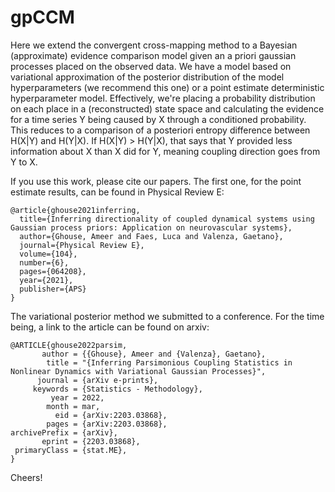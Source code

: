 # gpCCM

Here we extend the convergent cross-mapping method to a Bayesian (approximate) evidence
comparison model given an a priori gaussian processes placed on the observed data. 
We have a model based on variational approximation of the
posterior distribution of the model hyperparameters (we recommend this one) or a
point estimate deterministic hyperparameter model. Effectively, we're placing a
probability distribution on each place in a (reconstructed) state space and calculating the
evidence for a time series Y being caused by X through a conditioned
probability. This reduces to a comparison of a posteriori entropy difference
between H(X|Y) and H(Y|X). If H(X|Y) > H(Y|X), that says that Y provided less
information about X than X did for Y, meaning coupling direction goes from Y to X.

If you use this work, please cite our papers. The first one, for the point
estimate results, can be found in Physical Review E:

```
@article{ghouse2021inferring,
  title={Inferring directionality of coupled dynamical systems using Gaussian process priors: Application on neurovascular systems},
  author={Ghouse, Ameer and Faes, Luca and Valenza, Gaetano},
  journal={Physical Review E},
  volume={104},
  number={6},
  pages={064208},
  year={2021},
  publisher={APS}
}
```

The variational posterior method we submitted to a conference. For the time
being, a link to the article can be found on arxiv:

```
@ARTICLE{ghouse2022parsim,
       author = {{Ghouse}, Ameer and {Valenza}, Gaetano},
        title = "{Inferring Parsimonious Coupling Statistics in Nonlinear Dynamics with Variational Gaussian Processes}",
      journal = {arXiv e-prints},
     keywords = {Statistics - Methodology},
         year = 2022,
        month = mar,
          eid = {arXiv:2203.03868},
        pages = {arXiv:2203.03868},
archivePrefix = {arXiv},
       eprint = {2203.03868},
 primaryClass = {stat.ME},
}
```

Cheers!
